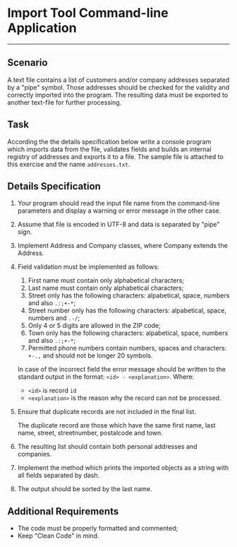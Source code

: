 # Import Tool Command-line Application 

---

## Scenario

A text file contains a list of customers and/or company addresses separated by a "pipe" symbol. 
Those addresses should be checked for the validity and correctly imported into the program.
The resulting data must be exported to another text-file for further processing.

## Task

According the the details specification below write a console program which imports data from the file, validates fields and builds an internal registry of addresses and exports it to a file.
The sample file is attached to this exercise and the name `addresses.txt`. 

## Details Specification

1. Your program should read the input file name from the command-line parameters and display a warning or error message in the other case.

1. Assume that file is encoded in UTF-8 and data is separated by "pipe" sign.

1. Implement Address and Company classes, where Company extends the Address.

1. Field validation must be implemented as follows:
    1. First name must contain only alphabetical characters;
    1. Last name must contain only alphabetical characters;
    1. Street only has the following characters: alpabetical, space, numbers and also `.:;+-*`;
    1. Street number only has the following characters: alpabetical, space, numbers and `.-/`;
    1. Only 4 or 5 digits are allowed in the ZIP code;
    1. Town only has the following characters: alpabetical, space, numbers and also `.:;+-*`;
    1. Permitted phone numbers contain numbers, spaces and characters: `+-.,` and should not be longer 20 symbols.

    In case of the incorrect field the error message should be written to the standard output in the format:
    `<id> - <explanation>`. Where:
    * `<id>` is record `id`
    * `<explanation>` is the reason why the record can not be processed. 

1. Ensure that duplicate records are not included in the final list.
    
    The duplicate record are those which have the same first name, last name, street, streetnumber, postalcode and town.

1. The resulting list should contain both personal addresses and companies.

1. Implement the method which prints the imported objects as a string with all fields separated by dash. 

1. The output should be sorted by the last name.

## Additional Requirements

* The code must be properly formatted and commented;
* Keep "Clean Code" in mind.